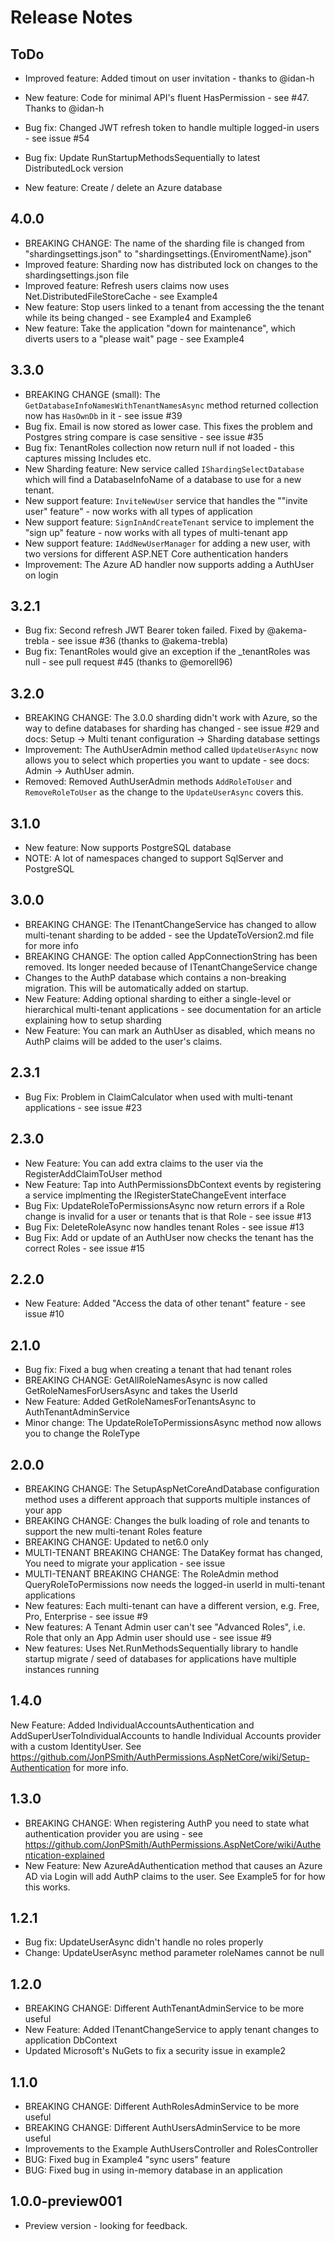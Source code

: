 # Release Notes

## ToDo

- Improved feature: Added timout on user invitation - thanks to @idan-h
- New feature: Code for minimal API's fluent HasPermission - see #47. Thanks to @idan-h
- Bug fix: Changed JWT refresh token to handle multiple logged-in users - see issue #54
- Bug fix: Update RunStartupMethodsSequentially to latest DistributedLock version

- New feature: Create / delete an Azure database

## 4.0.0

- BREAKING CHANGE: The name of the sharding file is changed from "shardingsettings.json" to "shardingsettings.{EnviromentName}.json"
- Improved feature: Sharding now has distributed lock on changes to the shardingsettings.json file
- Improved feature: Refresh users claims now uses Net.DistributedFileStoreCache - see Example4
- New feature: Stop users linked to a tenant from accessing the the tenant while its being changed - see Example4 and Example6
- New feature: Take the application "down for maintenance", which diverts users to a "please wait" page - see Example4

## 3.3.0

- BREAKING CHANGE (small): The `GetDatabaseInfoNamesWithTenantNamesAsync` method returned collection now has `HasOwnDb` in it - see issue #39
- Bug fix. Email is now stored as lower case. This fixes the problem and Postgres string compare is case sensitive - see issue #35
- Bug fix: TenantRoles collection now return null if not loaded - this captures missing Includes etc.
- New Sharding feature: New service called `IShardingSelectDatabase` which will find a DatabaseInfoName of a database to use for a new tenant.
- New support feature: `InviteNewUser` service that handles the ""invite user" feature" - now works with all types of application
- New support feature: `SignInAndCreateTenant` service to implement the "sign up" feature - now works with all types of multi-tenant app
- New support feature: `IAddNewUserManager` for adding a new user, with two versions for different ASP.NET Core authentication handers
- Improvement: The Azure AD handler now supports adding a AuthUser on login

## 3.2.1

- Bug fix: Second refresh JWT Bearer token failed. Fixed by @akema-trebla - see issue #36 (thanks to @akema-trebla)
- Bug fix: TenantRoles would give an exception if the _tenantRoles was null - see pull request #45 (thanks to @emorell96)

## 3.2.0

- BREAKING CHANGE: The 3.0.0 sharding didn't work with Azure, so the way to define databases for sharding has changed - see issue #29 and docs: Setup -> Multi tenant configuration -> Sharding database settings
- Improvement: The AuthUserAdmin method called `UpdateUserAsync` now allows you to select which properties you want to update - see docs: Admin -> AuthUser admin.
- Removed: Removed AuthUserAdmin methods `AddRoleToUser` and `RemoveRoleToUser` as the change to the `UpdateUserAsync` covers this.

## 3.1.0

- New feature: Now supports PostgreSQL database
- NOTE: A lot of namespaces changed to support SqlServer and PostgreSQL

## 3.0.0

- BREAKING CHANGE: The ITenantChangeService has changed to allow multi-tenant sharding to be added - see the UpdateToVersion2.md file for more info
- BREAKING CHANGE: The option called AppConnectionString has been removed. Its longer needed because of ITenantChangeService change
- Changes to the AuthP database which contains a non-breaking migration. This will be automatically added on startup. 
- New Feature: Adding optional sharding to either a single-level or hierarchical multi-tenant applications - see documentation for an article explaining how to setup sharding
- New Feature: You can mark an AuthUser as disabled, which means no AuthP claims will be added to the user's claims.


## 2.3.1

- Bug Fix: Problem in ClaimCalculator when used with multi-tenant applications - see issue #23 

## 2.3.0

- New Feature: You can add extra claims to the user via the RegisterAddClaimToUser method
- New Feature: Tap into AuthPermissionsDbContext events by registering a service implmenting the IRegisterStateChangeEvent interface
- Bug Fix: UpdateRoleToPermissionsAsync now return errors if a Role change is invalid for a user or tenants that is that Role - see issue #13
- Bug Fix: DeleteRoleAsync now handles tenant Roles - see issue #13
- Bug Fix: Add or update of an AuthUser now checks the tenant has the correct Roles - see issue #15

## 2.2.0

- New Feature: Added "Access the data of other tenant" feature - see issue #10

## 2.1.0

- Bug fix: Fixed a bug when creating a tenant that had tenant roles
- BREAKING CHANGE: GetAllRoleNamesAsync is now called GetRoleNamesForUsersAsync and takes the UserId
- New Feature: Added GetRoleNamesForTenantsAsync to AuthTenantAdminService
- Minor change: The UpdateRoleToPermissionsAsync method now allows you to change the RoleType


## 2.0.0

- BREAKING CHANGE: The SetupAspNetCoreAndDatabase configuration method uses a different approach that supports multiple instances of your app
- BREAKING CHANGE: Changes the bulk loading of role and tenants to support the new multi-tenant Roles feature
- BREAKING CHANGE: Updated to net6.0 only
- MULTI-TENANT BREAKING CHANGE: The DataKey format has changed, You need to migrate your application - see issue 
- MULTI-TENANT BREAKING CHANGE: The RoleAdmin method QueryRoleToPermissions now needs the logged-in userId in multi-tenant applications
- New features: Each multi-tenant can have a different version, e.g. Free, Pro, Enterprise -  see issue #9
- New features: A Tenant Admin user can't see "Advanced Roles", i.e. Role that only an App Admin user should use - see issue #9
- New features: Uses Net.RunMethodsSequentially library to handle startup migrate / seed of databases for applications have multiple instances running

## 1.4.0

New Feature: Added IndividualAccountsAuthentication<TCustomIdentityUser> and AddSuperUserToIndividualAccounts<TCustomIdentityUser> to handle Individual Accounts provider with a custom IdentityUser. See https://github.com/JonPSmith/AuthPermissions.AspNetCore/wiki/Setup-Authentication for more info.


## 1.3.0

- BREAKING CHANGE: When registering AuthP you need to state what authentication provider you are using - see https://github.com/JonPSmith/AuthPermissions.AspNetCore/wiki/Authentication-explained
- New Feature: New AzureAdAuthentication method that causes an Azure AD via Login will add AuthP claims to the user. See Example5 for for how this works.


## 1.2.1

- Bug fix: UpdateUserAsync didn't handle no roles properly
- Change: UpdateUserAsync method parameter roleNames cannot be null

## 1.2.0

- BREAKING CHANGE: Different AuthTenantAdminService to be more useful
- New Feature: Added ITenantChangeService to apply tenant changes to application DbContext
- Updated Microsoft's NuGets to fix a security issue in example2

## 1.1.0

- BREAKING CHANGE: Different AuthRolesAdminService to be more useful
- BREAKING CHANGE: Different AuthUsersAdminService to be more useful
- Improvements to the Example AuthUsersController and RolesController
- BUG: Fixed bug in Example4 "sync users" feature
- BUG: Fixed bug in using in-memory database in an application

## 1.0.0-preview001

- Preview version - looking for feedback.





